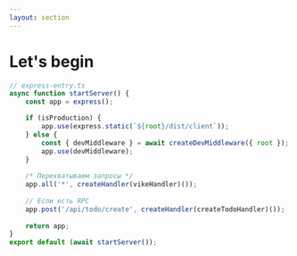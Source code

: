 ```yaml
---
layout: section
---
```


<style>
[data-slidev-no="18"] {
    .slidev-layout .slidev-code-wrapper {
        max-width: 100%;
    }
}
</style>


# Let's begin

```ts {*|10|12,13|14-17|19,20|22,23|27}{startLine:8,lines:true}
// express-entry.ts
async function startServer() {
    const app = express();

    if (isProduction) {
        app.use(express.static(`${root}/dist/client`));
    } else {
        const { devMiddleware } = await createDevMiddleware({ root });
        app.use(devMiddleware);
    }
    
    /* Перехватываем запросы */
    app.all('*', createHandler(vikeHandler)());
    
    // Если есть RPC
    app.post('/api/todo/create', createHandler(createTodoHandler)());
    
    return app;
}
export default (await startServer());
```

